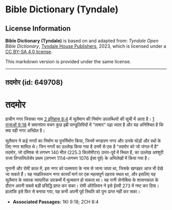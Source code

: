 # Bible Dictionary (Tyndale)

## License Information

**Bible Dictionary (Tyndale)** is based on and adapted from: _Tyndale Open Bible Dictionary_, [Tyndale House Publishers](https://tyndaleopenresources.com/), 2023, which is licensed under a [CC BY-SA 4.0 license](https://creativecommons.org/licenses/by-sa/4.0/legalcode.en).

This markdown version is provided under the same license.



--------------------------------

## तदमोर (id: 649708)

तदमोर
=====

प्राचीन नगर जिसका नाम [2 इतिहास 8:4](https://ref.ly/2Chr8:4) में सुलैमान की निर्माण उपलब्धियों की सूची में आता है। [1 राजाओं 9:18](https://ref.ly/1Kgs9:18) में समानांतर वचन कुछ इब्री पाण्डुलिपियों में "तामार" पढ़ा जाता है और यह अनिश्चित है कि क्या वही नगर अभिप्रेत है।

सुलैमान ने कई नगरों का निर्माण या पुनर्निर्माण किया, जिनमें भण्डारण नगर और उनके घोड़ों और रथों के लिए नगर शामिल थे। जिन नगरों का उल्लेख किया गया है उनमें से एक है "तदमोर को जो जंगल में है" तदमोर, जो दमिश्क से लगभग 140 मील (225\.3 किलोमीटर) उत्तर\-पूर्व में स्थित है, का उल्लेख अश्शूरी राजा तिग्लत्पिलेसेर प्रथम (लगभग 1114–लगभग 1076 ईसा पूर्व) के अभिलेखों में किया गया है।

यूनानी और रोमी काल में, इस नगर को पलमयरा के नाम से जाना जाता था, जिसके खण्डहर आज भी देखे जा सकते हैं। यह नखलिस्तान नगर कारवाँ मार्ग पर एक महत्वपूर्ण ठहराव स्थल था, और इसलिए यह सुलैमान के व्यापक व्यापारिक उपक्रमों में मूल्यवान हो सकता था। यह रानी ज़ेनोबिया के शासनकाल के दौरान अपनी सबसे बड़ी प्रसिद्धि प्राप्त कर सका। रोमी ऑरेलियन ने इसे ईस्वी 273 में नष्ट कर दिया। हालांकि इसे फिर से बनाया गया, यह कभी अपनी पूर्व स्थिति को पुनः प्राप्त नहीं कर सका।

* **Associated Passages:** 1KI 9:18; 2CH 8:4

